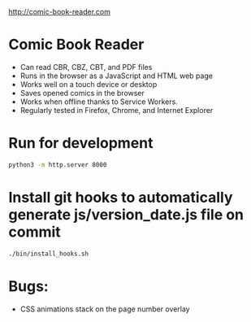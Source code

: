http://comic-book-reader.com

Comic Book Reader
===================
* Can read CBR, CBZ, CBT, and PDF files
* Runs in the browser as a JavaScript and HTML web page
* Works well on a touch device or desktop
* Saves opened comics in the browser
* Works when offline thanks to Service Workers.
* Regularly tested in Firefox, Chrome, and Internet Explorer

# Run for development
```bash
python3 -m http.server 8000
```

# Install git hooks to automatically generate js/version_date.js file on commit
```bash
./bin/install_hooks.sh
```

# Bugs:
* CSS animations stack on the page number overlay
